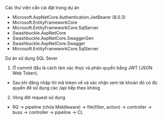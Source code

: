 Các thư viện cần cài đặt trong dự án
- Microsoft.AspNetCore.Authentication.JwtBearer (8.0.3)
- Microsoft.EntityFrameworkCore
- Microsoft.EntityFrameworkCore.SqlServer
- Swashbuckle.AspNetCore
- Swashbuckle.AspNetCore.SwaggerGen
- Swashbuckle.AspNetCore.Swagger
- Microsoft.EntityFrameworkCore.SqlServer

Dự án sử dụng SQL Sever

1. Ở commit đầu là cách làm xác thực và phân quyền bằng JWT (JSON Web Token).
  - Sau khi đăng nhập thì mã token về và xác nhận xem tài khoản đó có đủ quyền để sử dụng các /api tiếp theo không 
2. Vòng đời request sử dụng
  - RQ -> pipeline (chứa Middleware) -> file(filter, action) -> controller -> buss -> controller -> pipeline -> CL
